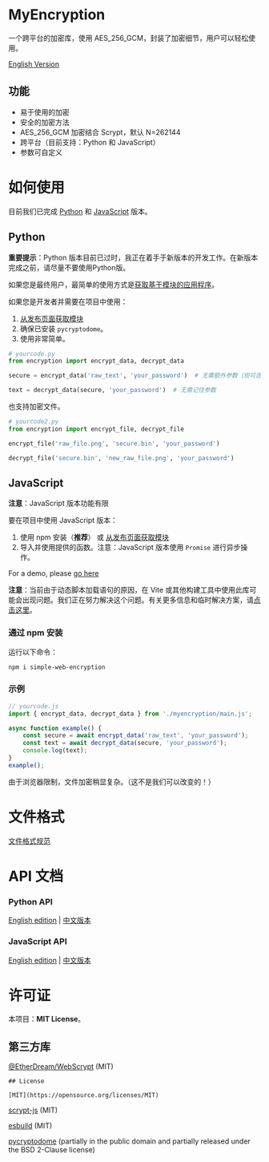 # MyEncryption

一个跨平台的加密库，使用 AES_256_GCM，封装了加密细节，用户可以轻松使用。

[English Version](./README.md)

## 功能

- 易于使用的加密
- 安全的加密方法
- AES_256_GCM 加密结合 Scrypt，默认 N=262144
- 跨平台（目前支持：Python 和 JavaScript）
- 参数可自定义

# 如何使用

目前我们已完成 [Python](./impl/Python/encryption.py) 和 [JavaScript](./impl/JavaScript/myencryption/main.js) 版本。

## Python

**重要提示**：Python 版本目前已过时，我正在着手于新版本的开发工作。在新版本完成之前，请尽量不要使用Python版。

如果您是最终用户，最简单的使用方式是[获取基于模块的应用程序](https://github.com/shc0743/myencryption/releases/)。

如果您是开发者并需要在项目中使用：

1. [从发布页面获取模块](https://github.com/shc0743/myencryption/releases/)
2. 确保已安装 `pycryptodome`。
3. 使用非常简单。

```python
# yourcode.py
from encryption import encrypt_data, decrypt_data

secure = encrypt_data('raw_text', 'your_password')  # 无需额外参数（但可选）

text = decrypt_data(secure, 'your_password')  # 无需记住参数
```

也支持加密文件。

```python
# yourcode2.py
from encryption import encrypt_file, decrypt_file

encrypt_file('raw_file.png', 'secure.bin', 'your_password')

decrypt_file('secure.bin', 'new_raw_file.png', 'your_password')
```

## JavaScript

**注意**：JavaScript 版本功能有限

要在项目中使用 JavaScript 版本：

1. 使用 npm 安装（**推荐**） 或 [从发布页面获取模块](https://github.com/shc0743/myencryption/releases/)
2. 导入并使用提供的函数。注意：JavaScript 版本使用 `Promise` 进行异步操作。

For a demo, please [go here](https://github.com/shc7432/MyEncryptionApp-Demo/tree/main)

**注意**：当前由于动态脚本加载语句的原因，在 Vite 或其他构建工具中使用此库可能会出现问题。我们正在努力解决这个问题。有关更多信息和临时解决方案，请[点击这里](./docs/JavaScript/about-build-tools.zh-CN.md)。

### 通过 npm 安装

运行以下命令：

```bash
npm i simple-web-encryption
```

### 示例

```javascript
// yourcode.js
import { encrypt_data, decrypt_data } from './myencryption/main.js';

async function example() {
    const secure = await encrypt_data('raw_text', 'your_password');
    const text = await decrypt_data(secure, 'your_password');
    console.log(text);
}
example();
```

由于浏览器限制，文件加密稍显复杂。（这不是我们可以改变的！）

# 文件格式

[文件格式规范](./docs/general/file-format-spec.zh-CN.md)

# API 文档

### Python API
[English edition](./docs/Python/api-docs.md) | [中文版本](./docs/Python/api-docs.zh-CN.md)

### JavaScript API
[English edition](./docs/JavaScript/api-docs.md) | [中文版本](./docs/JavaScript/api-docs.zh-CN.md)

# 许可证

本项目：**MIT License**。

## 第三方库

[@EtherDream/WebScrypt](https://github.com/EtherDream/WebScrypt) (MIT)
```
## License

[MIT](https://opensource.org/licenses/MIT)
```

[scrypt-js](https://www.npmjs.com/package/scrypt-js) (MIT)

[esbuild](https://www.npmjs.com/package/esbuild) (MIT)

[pycryptodome](https://www.pycryptodome.org/src/license) (partially in the public domain and partially released under the BSD 2-Clause license)

